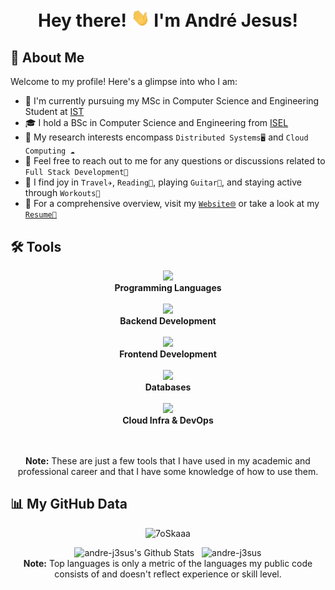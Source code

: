<h1 align="center">Hey there! <img src="https://raw.githubusercontent.com/ABSphreak/ABSphreak/master/gifs/Hi.gif" width="30"> I'm André Jesus!</h1>

## 📌 About Me

Welcome to my profile! Here's a glimpse into who I am:

- 🌱 I'm currently pursuing my MSc in  Computer Science and Engineering Student at [IST](https://tecnico.ulisboa.pt/en/)
- 🎓 I hold a BSc in Computer Science and Engineering from [ISEL](https://www.isel.pt/en)
- 🔬 My research interests encompass `Distributed Systems🖥` and `Cloud Computing ☁`
- 💬 Feel free to reach out to me for any questions or discussions related to `Full Stack Development🚀`
- 🎉 I find joy in `Travel✈️`, `Reading📖`, playing `Guitar🎸`, and staying active through `Workouts💪`
- 🧐 For a comprehensive overview, visit my [`Website🌐`](https://andre-j3sus.github.io/) or take a look at my [`Resume📝`](https://www.canva.com/design/DAFqHQqqaGk/Q2N2Mi5I6JUUgpeB4ugMaw/view)

<!--
<h3 align="center"> 🤝 Connect with me</h3>
<div align="center"  class="icons-social" style="margin-left: 10px;">
  <a style="margin-left: 10px;"  target="_blank" href="https://linkedin.com/in/andre-j3sus"><img src="https://skillicons.dev/icons?i=linkedin"></a>
	<a style="margin-left: 10px;" target="_blank" href="https://stackoverflow.com/users/15545640/andr%c3%a9-jesus"><img src="https://skillicons.dev/icons?i=stackoverflow"></a>
	<a style="margin-left: 10px;" target="_blank" href="https://www.instagram.com/andre.j3sus"><img src="https://skillicons.dev/icons?i=instagram"></a>
	<a style="margin-left: 10px;" target="_blank" href="https://twitter.com/andre_j3sus"><img src="https://skillicons.dev/icons?i=twitter" ></a>
</div>-->

## 🛠️ Tools

<div align="center">
  <p align="center">
   <img src="https://skillicons.dev/icons?i=kotlin,java,js,ts,python,c&perline=6" height="40px"/>
   <br/>
   <b>Programming Languages</b>
   <br/><br/>
   <img src="https://skillicons.dev/icons?i=spring,nodejs,express,fastapi,jest&perline=5" height="40px"/>
   <br/>
   <b>Backend Development</b>
   <br/><br/>
   <img src="https://skillicons.dev/icons?i=html,css,react,remix&perline=4" height="40px"/>
   <br/>
   <b>Frontend Development</b>
   <br/><br/>
   <img src="https://skillicons.dev/icons?i=postgres,mongodb&perline=2" height="40px"/>
   <br/>
   <b>Databases</b>
   <br/><br/>
   <img src="https://skillicons.dev/icons?i=docker,k8s,gcp,aws,linux,bash,git&perline=8" height="40px"/>
   <br/>
   <b>Cloud Infra & DevOps</b>
   
  </p> 
  <br/><br/>
  <b>Note:</b> These are just a few tools that I have used in my academic and professional career and that I have some knowledge of how to use them.
  </p>
</div>

## 📊 My GitHub Data

<div align="center">
  <p align="center"><img src="https://github-readme-streak-stats.herokuapp.com/?user=andre-j3sus&theme=algolia" alt="7oSkaaa" /></p>
  <p align="center">
    <img alt="andre-j3sus's Github Stats" src="https://github-readme-stats.vercel.app/api?username=andre-j3sus&show_icons=true&count_private=true&theme=algolia" height="192px"/>
  &nbsp;
	  <img src="https://github-readme-stats.vercel.app/api/top-langs?username=andre-j3sus&langs_count=10&show_icons=true&locale=en&layout=compact&theme=algolia" alt="andre-j3sus" height="192px"/>
  <br/>
  <b>Note:</b> Top languages is only a metric of the languages my public code consists of and doesn't reflect experience or skill level.
  </p>
</div>
